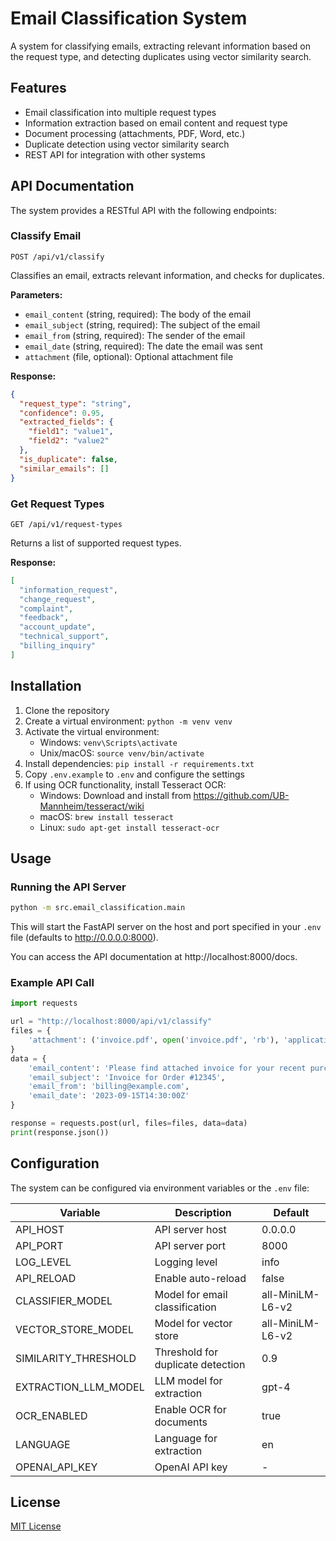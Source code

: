 # Email Classification System

A system for classifying emails, extracting relevant information based on the request type, and detecting duplicates using vector similarity search.

## Features

- Email classification into multiple request types
- Information extraction based on email content and request type
- Document processing (attachments, PDF, Word, etc.)
- Duplicate detection using vector similarity search
- REST API for integration with other systems

## API Documentation

The system provides a RESTful API with the following endpoints:

### Classify Email

```
POST /api/v1/classify
```

Classifies an email, extracts relevant information, and checks for duplicates.

**Parameters:**
- `email_content` (string, required): The body of the email
- `email_subject` (string, required): The subject of the email
- `email_from` (string, required): The sender of the email
- `email_date` (string, required): The date the email was sent
- `attachment` (file, optional): Optional attachment file

**Response:**
```json
{
  "request_type": "string",
  "confidence": 0.95,
  "extracted_fields": {
    "field1": "value1",
    "field2": "value2"
  },
  "is_duplicate": false,
  "similar_emails": []
}
```

### Get Request Types

```
GET /api/v1/request-types
```

Returns a list of supported request types.

**Response:**
```json
[
  "information_request",
  "change_request",
  "complaint",
  "feedback",
  "account_update",
  "technical_support",
  "billing_inquiry"
]
```

## Installation

1. Clone the repository
2. Create a virtual environment: `python -m venv venv`
3. Activate the virtual environment: 
   - Windows: `venv\Scripts\activate`
   - Unix/macOS: `source venv/bin/activate`
4. Install dependencies: `pip install -r requirements.txt`
5. Copy `.env.example` to `.env` and configure the settings
6. If using OCR functionality, install Tesseract OCR:
   - Windows: Download and install from https://github.com/UB-Mannheim/tesseract/wiki
   - macOS: `brew install tesseract`
   - Linux: `sudo apt-get install tesseract-ocr`

## Usage

### Running the API Server

```bash
python -m src.email_classification.main
```

This will start the FastAPI server on the host and port specified in your `.env` file (defaults to http://0.0.0.0:8000).

You can access the API documentation at http://localhost:8000/docs.

### Example API Call

```python
import requests

url = "http://localhost:8000/api/v1/classify"
files = {
    'attachment': ('invoice.pdf', open('invoice.pdf', 'rb'), 'application/pdf')
}
data = {
    'email_content': 'Please find attached invoice for your recent purchase.',
    'email_subject': 'Invoice for Order #12345',
    'email_from': 'billing@example.com',
    'email_date': '2023-09-15T14:30:00Z'
}

response = requests.post(url, files=files, data=data)
print(response.json())
```

## Configuration

The system can be configured via environment variables or the `.env` file:

| Variable | Description | Default |
|----------|-------------|---------|
| API_HOST | API server host | 0.0.0.0 |
| API_PORT | API server port | 8000 |
| LOG_LEVEL | Logging level | info |
| API_RELOAD | Enable auto-reload | false |
| CLASSIFIER_MODEL | Model for email classification | all-MiniLM-L6-v2 |
| VECTOR_STORE_MODEL | Model for vector store | all-MiniLM-L6-v2 |
| SIMILARITY_THRESHOLD | Threshold for duplicate detection | 0.9 |
| EXTRACTION_LLM_MODEL | LLM model for extraction | gpt-4 |
| OCR_ENABLED | Enable OCR for documents | true |
| LANGUAGE | Language for extraction | en |
| OPENAI_API_KEY | OpenAI API key | - |

## License

[MIT License](LICENSE)